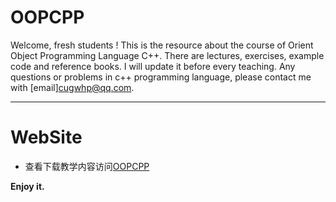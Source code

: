 OOPCPP
====
Welcome, fresh students !
This is the resource about the course of Orient Object Programming Language C++.
There are lectures, exercises, example code and reference books. I will update it before every teaching.
Any questions or problems in c++ programming language, please contact me with [email]<cugwhp@qq.com>.

---
# WebSite
- 查看下载教学内容访问[OOPCPP](https://cugwhp.github.io/OOPCPP/)

**Enjoy it.**